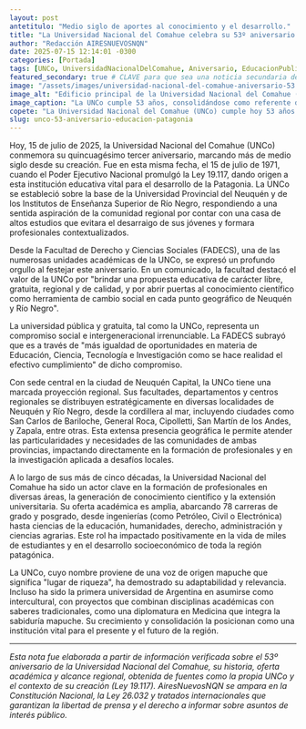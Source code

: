 ```yaml
---
layout: post
antetitulo: "Medio siglo de aportes al conocimiento y el desarrollo."
title: "La Universidad Nacional del Comahue celebra su 53º aniversario como pilar de la educación pública y regional en la patagonia"
author: "Redacción AIRESNUEVOSNQN"
date: 2025-07-15 12:14:01 -0300
categories: [Portada]
tags: [UNCo, UniversidadNacionalDelComahue, Aniversario, EducacionPublica, Patagonia, Neuquen, RioNegro, FADECS, EducacionSuperior, CienciaYTecnologia]
featured_secondary: true # CLAVE para que sea una noticia secundaria de portada con imagen
image: "/assets/images/universidad-nacional-del-comahue-aniversario-53.jpg" # RUTA DE LA IMAGEN (ASEGÚRATE QUE SEA 400px x 300px)
image_alt: "Edificio principal de la Universidad Nacional del Comahue (UNCo) o logo del 53 aniversario."
image_caption: "La UNCo cumple 53 años, consolidándose como referente de la educación pública en la Patagonia."
copete: "La Universidad Nacional del Comahue (UNCo) cumple hoy 53 años desde su creación, consolidándose como un faro de la educación superior libre, gratuita y de calidad en las provincias de Neuquén y Río Negro. La FADECS destacó su rol fundamental en la apertura de puertas al conocimiento científico y en la promoción de la igualdad de oportunidades a lo largo de la Patagonia Argentina, reflejando medio siglo de arraigo y crecimiento."
slug: unco-53-aniversario-educacion-patagonia
---
```


Hoy, 15 de julio de 2025, la Universidad Nacional del Comahue (UNCo) conmemora su quincuagésimo tercer aniversario, marcando más de medio siglo desde su creación. Fue en esta misma fecha, el 15 de julio de 1971, cuando el Poder Ejecutivo Nacional promulgó la Ley 19.117, dando origen a esta institución educativa vital para el desarrollo de la Patagonia. La UNCo se estableció sobre la base de la Universidad Provincial del Neuquén y de los Institutos de Enseñanza Superior de Río Negro, respondiendo a una sentida aspiración de la comunidad regional por contar con una casa de altos estudios que evitara el desarraigo de sus jóvenes y formara profesionales contextualizados.

Desde la Facultad de Derecho y Ciencias Sociales (FADECS), una de las numerosas unidades académicas de la UNCo, se expresó un profundo orgullo al festejar este aniversario. En un comunicado, la facultad destacó el valor de la UNCo por "brindar una propuesta educativa de carácter libre, gratuita, regional y de calidad, y por abrir puertas al conocimiento científico como herramienta de cambio social en cada punto geográfico de Neuquén y Río Negro".

La universidad pública y gratuita, tal como la UNCo, representa un compromiso social e intergeneracional irrenunciable. La FADECS subrayó que es a través de "más igualdad de oportunidades en materia de Educación, Ciencia, Tecnología e Investigación como se hace realidad el efectivo cumplimiento" de dicho compromiso.

Con sede central en la ciudad de Neuquén Capital, la UNCo tiene una marcada proyección regional. Sus facultades, departamentos y centros regionales se distribuyen estratégicamente en diversas localidades de Neuquén y Río Negro, desde la cordillera al mar, incluyendo ciudades como San Carlos de Bariloche, General Roca, Cipolletti, San Martín de los Andes, y Zapala, entre otras. Esta extensa presencia geográfica le permite atender las particularidades y necesidades de las comunidades de ambas provincias, impactando directamente en la formación de profesionales y en la investigación aplicada a desafíos locales.

A lo largo de sus más de cinco décadas, la Universidad Nacional del Comahue ha sido un actor clave en la formación de profesionales en diversas áreas, la generación de conocimiento científico y la extensión universitaria. Su oferta académica es amplia, abarcando 78 carreras de grado y posgrado, desde ingenierías (como Petróleo, Civil o Electrónica) hasta ciencias de la educación, humanidades, derecho, administración y ciencias agrarias. Este rol ha impactado positivamente en la vida de miles de estudiantes y en el desarrollo socioeconómico de toda la región patagónica.

La UNCo, cuyo nombre proviene de una voz de origen mapuche que significa "lugar de riqueza", ha demostrado su adaptabilidad y relevancia. Incluso ha sido la primera universidad de Argentina en asumirse como intercultural, con proyectos que combinan disciplinas académicas con saberes tradicionales, como una diplomatura en Medicina que integra la sabiduría mapuche. Su crecimiento y consolidación la posicionan como una institución vital para el presente y el futuro de la región.

---
*Esta nota fue elaborada a partir de información verificada sobre el 53º aniversario de la Universidad Nacional del Comahue, su historia, oferta académica y alcance regional, obtenida de fuentes como la propia UNCo y el contexto de su creación (Ley 19.117). AiresNuevosNQN se ampara en la Constitución Nacional, la Ley 26.032 y tratados internacionales que garantizan la libertad de prensa y el derecho a informar sobre asuntos de interés público.*